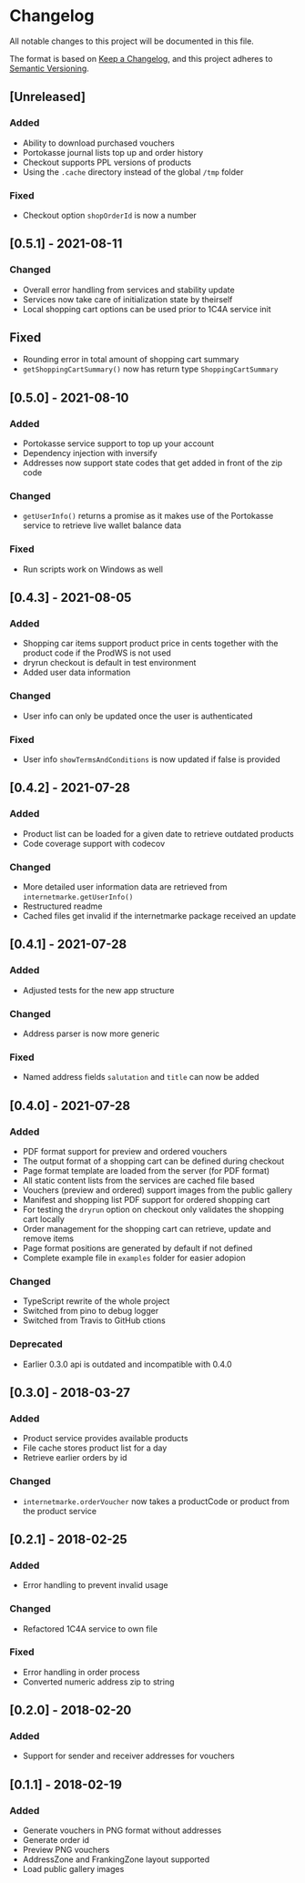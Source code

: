 # Changelog

All notable changes to this project will be documented in this file.

The format is based on [Keep a Changelog](https://keepachangelog.com/en/1.0.0/),
and this project adheres to [Semantic Versioning](https://semver.org/spec/v2.0.0.html).

## [Unreleased]

### Added

- Ability to download purchased vouchers
- Portokasse journal lists top up and order history
- Checkout supports PPL versions of products
- Using the `.cache` directory instead of the global `/tmp` folder

### Fixed

- Checkout option `shopOrderId` is now a number

## [0.5.1] - 2021-08-11

### Changed

- Overall error handling from services and stability update
- Services now take care of initialization state by theirself
- Local shopping cart options can be used prior to 1C4A service init

## Fixed

- Rounding error in total amount of shopping cart summary
- `getShoppingCartSummary()` now has return type `ShoppingCartSummary`

## [0.5.0] - 2021-08-10

### Added

- Portokasse service support to top up your account
- Dependency injection with inversify
- Addresses now support state codes that get added in front of the zip code

### Changed

- `getUserInfo()` returns a promise as it makes use of the Portokasse service
  to retrieve live wallet balance data

### Fixed

- Run scripts work on Windows as well

## [0.4.3] - 2021-08-05

### Added

- Shopping car items support product price in cents together with the product
  code if the ProdWS is not used
- dryrun checkout is default in test environment
- Added user data information

### Changed

- User info can only be updated once the user is authenticated

### Fixed

- User info `showTermsAndConditions` is now updated if false is provided

## [0.4.2] - 2021-07-28

### Added

- Product list can be loaded for a given date to retrieve outdated products
- Code coverage support with codecov

### Changed

- More detailed user information data are retrieved from
  `internetmarke.getUserInfo()`
- Restructured readme
- Cached files get invalid if the internetmarke package received an update

## [0.4.1] - 2021-07-28

### Added

- Adjusted tests for the new app structure

### Changed

- Address parser is now more generic

### Fixed

- Named address fields `salutation` and `title` can now be added

## [0.4.0] - 2021-07-28

### Added

- PDF format support for preview and ordered vouchers
- The output format of a shopping cart can be defined during checkout
- Page format template are loaded from the server (for PDF format)
- All static content lists from the services are cached file based
- Vouchers (preview and ordered) support images from the public gallery
- Manifest and shopping list PDF support for ordered shopping cart
- For testing the `dryrun` option on checkout only validates the shopping cart
  locally
- Order management for the shopping cart can retrieve, update and remove items
- Page format positions are generated by default if not defined
- Complete example file in `examples` folder for easier adopion

### Changed

- TypeScript rewrite of the whole project
- Switched from pino to debug logger
- Switched from Travis to GitHub ctions

### Deprecated

- Earlier 0.3.0 api is outdated and incompatible with 0.4.0

## [0.3.0] - 2018-03-27

### Added

- Product service provides available products
- File cache stores product list for a day
- Retrieve earlier orders by id

### Changed

- `internetmarke.orderVoucher` now takes a productCode or product from the
  product service

## [0.2.1] - 2018-02-25

### Added

- Error handling to prevent invalid usage

### Changed

- Refactored 1C4A service to own file

### Fixed

- Error handling in order process
- Converted numeric address zip to string

## [0.2.0] - 2018-02-20

### Added

- Support for sender and receiver addresses for vouchers

## [0.1.1] - 2018-02-19

### Added

- Generate vouchers in PNG format without addresses
- Generate order id
- Preview PNG vouchers
- AddressZone and FrankingZone layout supported
- Load public gallery images

